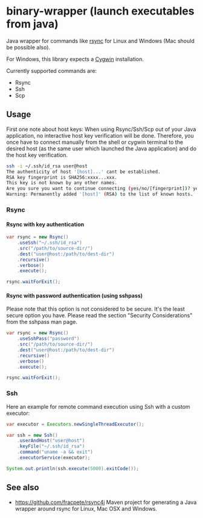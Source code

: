 # binary-wrapper (launch executables from java)

Java wrapper for commands like [rsync](http://rsync.samba.org/) for Linux and Windows (Mac should be possible also).

For Windows, this library expects a [Cygwin](https://www.cygwin.com/) installation.

Currently supported commands are:

- Rsync
- Ssh
- Scp

## Usage

First one note about host keys: When using Rsync/Ssh/Scp out of your Java application, no interactive host key verification will be done.
Therefore, you once have to connect manually from the shell or cygwin terminal to the desired host
(as the same user which launched the Java application) and do the host key verification.

```bash
ssh -i ~/.ssh/id_rsa user@host
The authenticity of host '[host]...' cant be established.
RSA key fingerprint is SHA256:xxxx...xxx.
This key is not known by any other names.
Are you sure you want to continue connecting (yes/no/[fingerprint])? yes
Warning: Permanently added '[host]' (RSA) to the list of known hosts.
```

### Rsync

#### Rsync with key authentication

```java
var rsync = new Rsync()
    .useSsh("~/.ssh/id_rsa")
    .src("/path/to/source-dir/")
    .dest("user@host:/path/to/dest-dir")
    .recursive()
    .verbose()
    .execute();

rsync.waitForExit();
```

#### Rsync with password authentication (using sshpass)

Please note that this option is not considered to be secure. It's the least
secure option you have. Please read the section "Security Considerations" from
the sshpass man page.

```java
var rsync = new Rsync()
    .useSshPass("password")
    .src("/path/to/source-dir/")
    .dest("user@host:/path/to/dest-dir")
    .recursive()
    .verbose()
    .execute();

rsync.waitForExit();
```

### Ssh

Here an example for remote command execution using Ssh with a custom executor:

```java
var executor = Executors.newSingleThreadExecutor();

var ssh = new Ssh()
    .userAndHost("user@host")
    .keyFile("~/.ssh/id_rsa")
    .command("uname -a && exit")
    .executorService(executor);

System.out.println(ssh.execute(5000).exitCode());
```

## See also

- https://github.com/fracpete/rsync4j
  Maven project for generating a Java wrapper around rsync for Linux, Mac OSX and Windows.